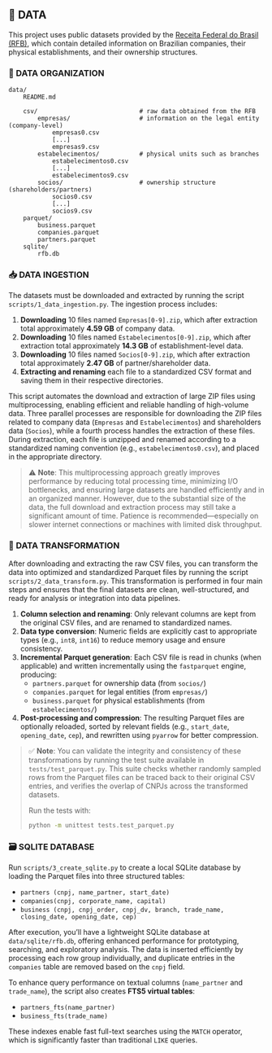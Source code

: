 ## 📁 DATA

This project uses public datasets provided by the [Receita Federal do Brasil (RFB)](https://arquivos.receitafederal.gov.br/dados/cnpj/dados_abertos_cnpj/), which contain detailed information on Brazilian companies, their physical establishments, and their ownership structures.

### 📂 DATA ORGANIZATION

```
data/
    README.md

    csv/                            # raw data obtained from the RFB
        empresas/                   # information on the legal entity (company-level)
            empresas0.csv
            [...]
            empresas9.csv
        estabelecimentos/           # physical units such as branches
            estabelecimentos0.csv
            [...]
            estabelecimentos9.csv
        socios/                     # ownership structure (shareholders/partners)
            socios0.csv
            [...]
            socios9.csv
    parquet/
        business.parquet
        companies.parquet
        partners.parquet
    sqlite/
        rfb.db
```

### 📥 DATA INGESTION

The datasets must be downloaded and extracted by running the script `scripts/1_data_ingestion.py`. The ingestion process includes:

1. **Downloading** 10 files named `Empresas[0-9].zip`, which after extraction total approximately **4.59 GB** of company data.
2. **Downloading** 10 files named `Estabelecimentos[0-9].zip`, which after extraction total approximately **14.3 GB** of establishment-level data.
3. **Downloading** 10 files named `Socios[0-9].zip`, which after extraction total approximately **2.47 GB** of partner/shareholder data.
4. **Extracting and renaming** each file to a standardized CSV format and saving them in their respective directories.

This script automates the download and extraction of large ZIP files using multiprocessing, enabling efficient and reliable handling of high-volume data. Three parallel processes are responsible for downloading the ZIP files related to company data (`Empresas` and `Estabelecimentos`) and shareholders data (`Socios`), while a fourth process handles the extraction of these files. During extraction, each file is unzipped and renamed according to a standardized naming convention (e.g., `estabelecimentos0.csv`), and placed in the appropriate directory.

> ⚠️ **Note**: This multiprocessing approach greatly improves performance by reducing total processing time, minimizing I/O bottlenecks, and ensuring large datasets are handled efficiently and in an organized manner. However, due to the substantial size of the data, the full download and extraction process may still take a significant amount of time. Patience is recommended—especially on slower internet connections or machines with limited disk throughput.

### 🔄 DATA TRANSFORMATION

After downloading and extracting the raw CSV files, you can transform the data into optimized and standardized Parquet files by running the script `scripts/2_data_transform.py`. This transformation is performed in four main steps and ensures that the final datasets are clean, well-structured, and ready for analysis or integration into data pipelines.

1. **Column selection and renaming**: Only relevant columns are kept from the original CSV files, and are renamed to standardized names.
2. **Data type conversion**: Numeric fields are explicitly cast to appropriate types (e.g., `int8`, `int16`) to reduce memory usage and ensure consistency.
3. **Incremental Parquet generation**: Each CSV file is read in chunks (when applicable) and written incrementally using the `fastparquet` engine, producing:
   - `partners.parquet` for ownership data (from `socios/`)
   - `companies.parquet` for legal entities (from `empresas/`)
   - `business.parquet` for physical establishments (from `estabelecimentos/`)
4. **Post-processing and compression**: The resulting Parquet files are optionally reloaded, sorted by relevant fields (e.g., `start_date`, `opening_date`, `cep`), and rewritten using `pyarrow` for better compression.

> ✅ **Note**: You can validate the integrity and consistency of these transformations by running the test suite available in `tests/test_parquet.py`. This suite checks whether randomly sampled rows from the Parquet files can be traced back to their original CSV entries, and verifies the overlap of CNPJs across the transformed datasets.
>
> Run the tests with:
> 
>```bash
>python -m unittest tests.test_parquet.py
>```

### 🗃️ SQLITE DATABASE

Run `scripts/3_create_sqlite.py` to create a local SQLite database by loading the Parquet files into three structured tables:

- `partners (cnpj, name_partner, start_date)`
- `companies(cnpj, corporate_name, capital)`
- `business (cnpj, cnpj_order, cnpj_dv, branch, trade_name, closing_date, opening_date, cep)`

After execution, you’ll have a lightweight SQLite database at `data/sqlite/rfb.db`, offering enhanced performance for prototyping, searching, and exploratory analysis. The data is inserted efficiently by processing each row group individually, and duplicate entries in the `companies` table are removed based on the `cnpj` field.

To enhance query performance on textual columns (`name_partner` and `trade_name`), the script also creates **FTS5 virtual tables**:

- `partners_fts(name_partner)`
- `business_fts(trade_name)`

These indexes enable fast full-text searches using the `MATCH` operator, which is significantly faster than traditional `LIKE` queries.
